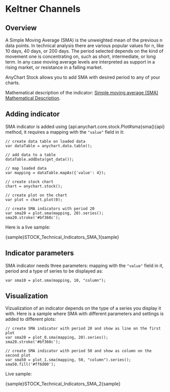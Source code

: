 # Keltner Channels

## Overview

A Simple Moving Average (SMA) is the unweighted mean of the previous n data points. In technical analysis there are various popular values for n, like 10 days, 40 days, or 200 days. The period selected depends on the kind of movement one is concentrating on, such as short, intermediate, or long term. In any case moving average levels are interpreted as support in a rising market, or resistance in a falling market.

AnyChart Stock allows you to add SMA with desired period to any of your charts.

Mathematical description of the indicator: [Simple moving average (SMA) Mathematical Description](Mathematical_Description).

## Adding indicator

SMA indicator is added using {api:anychart.core.stock.Plot#sma}sma(){api} method, it requires a mapping with the `"value"` field in it:

```
// create data table on loaded data
var dataTable = anychart.data.table();

// add data to a table
dataTable.addData(get_data());

// map loaded data
var mapping = dataTable.mapAs({'value': 4});

// create stock chart
chart = anychart.stock();

// create plot on the chart
var plot = chart.plot(0);

// create SMA indicators with period 20
var sma20 = plot.sma(mapping, 20).series();
sma20.stroke('#bf360c');
```

Here is a live sample:

{sample}STOCK\_Technical\_Indicators\_SMA\_1{sample}

## Indicator parameters

SMA indicator needs three parameters: mapping with the `"value"` field in it, period and a type of series to be displayed as:

```
var sma10 = plot.sma(mapping, 10, "column");
```

## Visualization

Vizualization of an indicator depends on the type of a series you display it with. Here is a sample where SMA with different parameters and settings is added to different plots:

```
// create SMA indicator with period 20 and show as line on the first plot
var sma20 = plot_0.sma(mapping, 20).series();
sma20.stroke('#bf360c');

// create SMA indicator with period 50 and show as column on the second plot
var sma50 = plot_1.sma(mapping, 50, "column").series();
sma50.fill('#ff6d00');
```

Live sample:

{sample}STOCK\_Technical\_Indicators\_SMA\_2{sample}